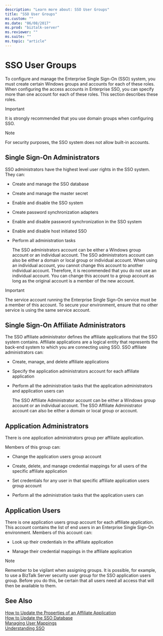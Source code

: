 ```yaml
---
description: "Learn more about: SSO User Groups"
title: "SSO User Groups"
ms.custom: ""
ms.date: "06/08/2017"
ms.prod: "biztalk-server"
ms.reviewer: ""
ms.suite: ""
ms.topic: "article"
---
```

# SSO User Groups
To configure and manage the Enterprise Single Sign-On (SSO) system, you must create certain Windows groups and accounts for each of these roles. When configuring the access accounts in Enterprise SSO, you can specify more than one account for each of these roles. This section describes these roles.  
  
> [!IMPORTANT]
>  It is strongly recommended that you use domain groups when configuring SSO.  
  
> [!NOTE]
>  For security purposes, the SSO system does not allow built-in accounts.  
  
## Single Sign-On Administrators  
 SSO administrators have the highest level user rights in the SSO system. They can:  
  
- Create and manage the SSO database  
  
- Create and manage the master secret  
  
- Enable and disable the SSO system  
  
- Create password synchronization adapters  
  
- Enable and disable password synchronization in the SSO system  
  
- Enable and disable host initiated SSO  
  
- Perform all administration tasks  
  
  The SSO administrators account can be either a Windows group account or an individual account. The SSO administrators account can also be either a domain or local group or individual account. When using an individual account, you cannot change this account to another individual account. Therefore, it is recommended that you do not use an individual account. You can change this account to a group account as long as the original account is a member of the new account.  
  
> [!IMPORTANT]
>  The service account running the Enterprise Single Sign-On service must be a member of this account. To secure your environment, ensure that no other service is using the same service account.  
  
## Single Sign-On Affiliate Administrators  
 The SSO affiliate administrator defines the affiliate applications that the SSO system contains. Affiliate applications are a logical entity that represents the back-end system to which you are connecting using SSO. SSO affiliate administrators can:  
  
- Create, manage, and delete affiliate applications  
  
- Specify the application administrators account for each affiliate application  
  
- Perform all the administration tasks that the application administrators and application users can  
  
  The SSO Affiliate Administrator account can be either a Windows group account or an individual account. The SSO Affiliate Administrator account can also be either a domain or local group or account.  
  
## Application Administrators  
 There is one application administrators group per affiliate application.  
  
 Members of this group can:  
  
-   Change the application users group account  
  
-   Create, delete, and manage credential mappings for all users of the specific affiliate application  
  
-   Set credentials for any user in that specific affiliate application users group account  
  
-   Perform all the administration tasks that the application users can  
  
## Application Users  
 There is one application users group account for each affiliate application. This account contains the list of end users in an Enterprise Single Sign-On environment. Members of this account can:  
  
-   Look up their credentials in the affiliate application  
  
-   Manage their credential mappings in the affiliate application  
  
> [!NOTE]
>  Remember to be vigilant when assigning groups. It is possible, for example, to use a BizTalk Server security user group for the SSO application users group. Before you do this, be certain that all users need all access that will then be available to them.  
  
## See Also  
 [How to Update the Properties of an Affiliate Application](../core/how-to-update-the-properties-of-an-affiliate-application.md)   
 [How to Update the SSO Database](../core/how-to-update-the-sso-database.md)   
 [Managing User Mappings](../core/managing-user-mappings.md)   
 [Understanding SSO](../core/understanding-sso.md)
